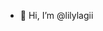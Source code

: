 - 👋 Hi, I’m @lilylagii

<!---
lilylagii/lilylagii is a ✨ special ✨ repository because its `README.md` (this file) appears on your GitHub profile.
You can click the Preview link to take a look at your changes.
--->
